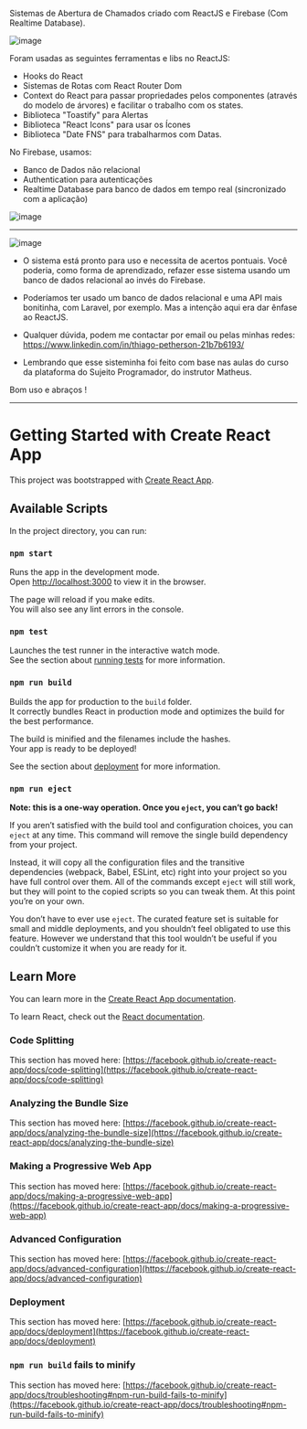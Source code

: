Sistemas de Abertura de Chamados criado com ReactJS e Firebase (Com Realtime Database).

![image](https://user-images.githubusercontent.com/44420212/141027353-b7133f31-d3b4-4049-b75d-199a4ac470d0.png)

Foram usadas as seguintes ferramentas e libs no ReactJS:
- Hooks do React
- Sistemas de Rotas com React Router Dom
- Context do React para passar propriedades pelos componentes (através do modelo de árvores) e facilitar o trabalho com os states.
- Biblioteca "Toastify" para Alertas
- Biblioteca "React Icons" para usar os Ícones
- Biblioteca "Date FNS" para trabalharmos com Datas.

No Firebase, usamos:
- Banco de Dados não relacional
- Authentication para autenticações
- Realtime Database para banco de dados em tempo real (sincronizado com a aplicação)

![image](https://user-images.githubusercontent.com/44420212/141027698-f740a056-695d-482d-8cd4-63473655b00a.png)

--------------------------------------------------------------------------

![image](https://user-images.githubusercontent.com/44420212/141027759-b05d8c6e-104f-4335-b8a9-b50ac82145d7.png)

- O sistema está pronto para uso e necessita de acertos pontuais. Você poderia, como forma de aprendizado, refazer  esse sistema usando um banco de dados relacional ao invés do Firebase.

- Poderíamos ter usado um banco de dados relacional e uma API mais bonitinha, com Laravel, por exemplo. Mas a intenção aqui era dar ênfase ao ReactJS.

- Qualquer dúvida, podem me contactar por email ou pelas minhas redes: https://www.linkedin.com/in/thiago-petherson-21b7b6193/

- Lembrando que esse sisteminha foi feito com base nas aulas do curso da plataforma do Sujeito Programador, do instrutor Matheus.

Bom uso e abraços !

---------------------------------------------------------------------------



# Getting Started with Create React App

This project was bootstrapped with [Create React App](https://github.com/facebook/create-react-app).

## Available Scripts

In the project directory, you can run:

### `npm start`

Runs the app in the development mode.\
Open [http://localhost:3000](http://localhost:3000) to view it in the browser.

The page will reload if you make edits.\
You will also see any lint errors in the console.

### `npm test`

Launches the test runner in the interactive watch mode.\
See the section about [running tests](https://facebook.github.io/create-react-app/docs/running-tests) for more information.

### `npm run build`

Builds the app for production to the `build` folder.\
It correctly bundles React in production mode and optimizes the build for the best performance.

The build is minified and the filenames include the hashes.\
Your app is ready to be deployed!

See the section about [deployment](https://facebook.github.io/create-react-app/docs/deployment) for more information.

### `npm run eject`

**Note: this is a one-way operation. Once you `eject`, you can’t go back!**

If you aren’t satisfied with the build tool and configuration choices, you can `eject` at any time. This command will remove the single build dependency from your project.

Instead, it will copy all the configuration files and the transitive dependencies (webpack, Babel, ESLint, etc) right into your project so you have full control over them. All of the commands except `eject` will still work, but they will point to the copied scripts so you can tweak them. At this point you’re on your own.

You don’t have to ever use `eject`. The curated feature set is suitable for small and middle deployments, and you shouldn’t feel obligated to use this feature. However we understand that this tool wouldn’t be useful if you couldn’t customize it when you are ready for it.

## Learn More

You can learn more in the [Create React App documentation](https://facebook.github.io/create-react-app/docs/getting-started).

To learn React, check out the [React documentation](https://reactjs.org/).

### Code Splitting

This section has moved here: [https://facebook.github.io/create-react-app/docs/code-splitting](https://facebook.github.io/create-react-app/docs/code-splitting)

### Analyzing the Bundle Size

This section has moved here: [https://facebook.github.io/create-react-app/docs/analyzing-the-bundle-size](https://facebook.github.io/create-react-app/docs/analyzing-the-bundle-size)

### Making a Progressive Web App

This section has moved here: [https://facebook.github.io/create-react-app/docs/making-a-progressive-web-app](https://facebook.github.io/create-react-app/docs/making-a-progressive-web-app)

### Advanced Configuration

This section has moved here: [https://facebook.github.io/create-react-app/docs/advanced-configuration](https://facebook.github.io/create-react-app/docs/advanced-configuration)

### Deployment

This section has moved here: [https://facebook.github.io/create-react-app/docs/deployment](https://facebook.github.io/create-react-app/docs/deployment)

### `npm run build` fails to minify

This section has moved here: [https://facebook.github.io/create-react-app/docs/troubleshooting#npm-run-build-fails-to-minify](https://facebook.github.io/create-react-app/docs/troubleshooting#npm-run-build-fails-to-minify)

